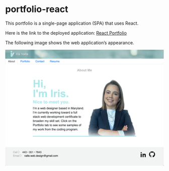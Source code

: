 # portfolio-react

This portfolio is a single-page application (SPA) that uses React.

Here is the link to the deployed application: [React Portfolio](https://icvalle.github.io/portfolio-react/)

The following image shows the web application’s appearance.

![portfolio screenshot](public/assets/images/portfolio_screenshot.png)